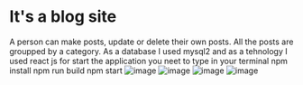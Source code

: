 # It's a blog site
A person can make posts, update or delete their own posts. 
All the posts are groupped by a category.
As a database I used mysql2 and as a tehnology I used react js
for start the application you neet to type in your terminal
npm install
npm run build
npm start
![image](https://user-images.githubusercontent.com/84644642/207592624-cf2647b9-3a23-4483-9e59-0e574818c92b.png)
![image](https://user-images.githubusercontent.com/84644642/207592831-624baaaf-457a-4774-b6f5-48ca8bd15600.png)
![image](https://user-images.githubusercontent.com/84644642/207592888-6ba2285a-9c3a-430a-b419-e8f9c7c62f92.png)
![image](https://user-images.githubusercontent.com/84644642/207592985-12176b19-4729-4180-9200-a3c7eb99b9c1.png)

